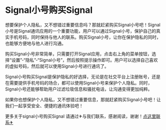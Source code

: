 # Signal小号购买Signal

想要保护个人隐私，又不想错过重要信息吗？那就赶紧购买Signal小号吧！Signal小号是Signal通讯应用的一个重要功能，用户可以通过Signal小号，保护自己的真实手机号码，同时保持与他人的联系。购买Signal小号，让你在保护隐私的同时，也能够方便地与他人进行沟通。

购买Signal小号非常简单，只需要打开Signal应用，点击右上角的菜单按钮，选择“设置”-“隐私”-“Signal小号”，然后按照提示操作即可。用户可以选择自己喜欢的虚拟号码，然后就可以使用Signal小号进行通讯了。

Signal小号购买Signal是保护隐私的好选择，无论是在社交平台上注册账号，还是在需要提供手机号码的场合，都可以使用Signal小号来保护个人隐私。同时，Signal小号还能够帮助用户过滤垃圾信息和骚扰电话，让沟通变得更加纯粹。

如果你也想保护个人隐私，又不想错过重要信息，那就赶紧购买Signal小号吧！让我们一起享受安全、便捷的通讯体验吧！

更多关于signal小号购买Signal 请通过✈与我们联系，感谢阅读，谢谢！[点这里联系✈](https://c.k02.cc)